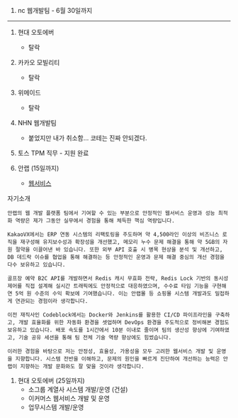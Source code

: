 1. nc 웹개발팀 - 6월 30일까지

---

1. 현대 오토에버
    - 탈락
2. 카카오 모빌리티
    - 탈락
3. 위메이드
    - 탈락
4. NHN 웹개발팀
    - 붙었지만 내가 취소함... 코테는 진짜 안되겠다.

1. 토스 TPM 직무 - 지원 완료

1. 안랩 (15일까지)
    - [웹서비스](https://ahnlab.recruiter.co.kr/career/jobs/71660)

자기소개
```
안랩의 웹 개발 플랫폼 팀에서 기여할 수 있는 부분으로 안정적인 웹서비스 운영과 성능 최적화 역량은 제가 그동안 실무에서 경험을 통해 체득한 핵심 역량입니다.

KakaoVX에서는 ERP 연동 시스템의 리팩토링을 주도하며 약 4,500라인 이상의 비즈니스 로직을 재구성해 유지보수성과 확장성을 개선했고, 메모리 누수 문제 해결을 통해 약 5GB의 자원 절약을 이끌어낸 바 있습니다. 또한 외부 API 호출 시 병목 현상을 분석 및 개선하고, DB 데드락 이슈를 협업을 통해 해결하는 등 안정적인 운영과 문제 해결 중심의 개선 경험을 다수 보유하고 있습니다.

골프장 예약 B2C API를 개발하면서 Redis 캐시 무효화 전략, Redis Lock 기반의 동시성 제어를 직접 설계해 실시간 트래픽에도 안정적으로 대응하였으며, 수수료 타임 기능을 구현해 연 5억 원 수준의 수익 확보에 기여했습니다. 이는 안랩몰 등 쇼핑몰 시스템 개발과도 밀접하게 연관되는 경험이라 생각합니다.

이전 재직사인 Codeblock에서는 Docker와 Jenkins를 활용한 CI/CD 파이프라인을 구축하고, 개발 효율화를 위한 자동화 환경을 셋업하며 DevOps 환경을 주도적으로 정비해본 경험도 보유하고 있습니다. 배포 속도를 1시간에서 10분 이내로 줄이며 팀의 생산성 향상에 기여하였고, 기술 공유 세션을 통해 팀 전체 기술 역량 향상에도 힘썼습니다.

이러한 경험을 바탕으로 저는 안정성, 효율성, 가용성을 모두 고려한 웹서비스 개발 및 운영을 지향합니다. 시스템 전반을 이해하고, 문제의 원인을 빠르게 진단하여 개선하는 능력은 안랩이 지향하는 개발 문화와도 잘 맞을 것이라 생각합니다.
```    

1. 현대 오토에버 (25일까지)
    - 소그룹 계열사 시스템 개발/운영 (건설)
    - 이커머스 웹서비스 개발 및 운영
    - 업무시스템 개발/운영